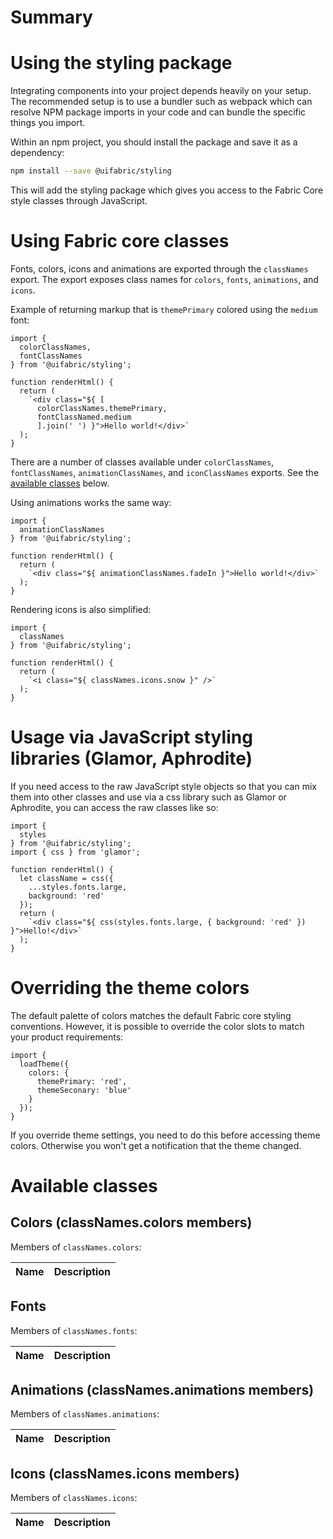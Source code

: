 
# Summary

# Using the styling package

Integrating components into your project depends heavily on your setup. The recommended setup is to use a bundler such as webpack which can resolve NPM package imports in your code and can bundle the specific things you import.

Within an npm project, you should install the package and save it as a dependency:

```bash
npm install --save @uifabric/styling
```

This will add the styling package which gives you access to the Fabric Core style classes through JavaScript.

# Using Fabric core classes

Fonts, colors, icons and animations are exported through the `classNames` export. The export exposes class names for `colors`, `fonts`, `animations`, and `icons`.

Example of returning markup that is `themePrimary` colored using the `medium` font:

```tsx
import {
  colorClassNames,
  fontClassNames
} from '@uifabric/styling';

function renderHtml() {
  return (
    `<div class="${ [
      colorClassNames.themePrimary,
      fontClassNamed.medium
      ].join(' ') }">Hello world!</div>`
  );
}
```

There are a number of classes available under `colorClassNames`, `fontClassNames`, `animationClassNames`, and `iconClassNames` exports. See the [available classes](#availableClasses) below.

Using animations works the same way:

```tsx
import {
  animationClassNames
} from '@uifabric/styling';

function renderHtml() {
  return (
    `<div class="${ animationClassNames.fadeIn }">Hello world!</div>`
  );
}
```

Rendering icons is also simplified:

```tsx
import {
  classNames
} from '@uifabric/styling';

function renderHtml() {
  return (
    `<i class="${ classNames.icons.snow }" />`
  );
}
```

# Usage via JavaScript styling libraries (Glamor, Aphrodite)

If you need access to the raw JavaScript style objects so that you can mix them into other classes and use via a css library such as Glamor or Aphrodite, you can access the raw classes like so:

```tsx
import {
  styles
} from '@uifabric/styling';
import { css } from 'glamor';

function renderHtml() {
  let className = css({
    ...styles.fonts.large,
    background: 'red'
  });
  return (
    `<div class="${ css(styles.fonts.large, { background: 'red' }) }">Hello!</div>`
  );
}
```


# Overriding the theme colors

The default palette of colors matches the default Fabric core styling conventions. However, it is possible to override the color slots to match your product requirements:

```tsx
import {
  loadTheme({
    colors: {
      themePrimary: 'red',
      themeSeconary: 'blue'
    }
  });
}
```

If you override theme settings, you need to do this before accessing theme colors. Otherwise you won't get a notification that the theme changed.

# Available classes
<a name="availableClasses"></a>

## Colors (classNames.colors members)

Members of `classNames.colors`:

| Name | Description |
|------|-------------|

## Fonts

Members of `classNames.fonts`:

| Name | Description |
|------|-------------|


## Animations (classNames.animations members)

Members of `classNames.animations`:

| Name | Description |
|------|-------------|

## Icons (classNames.icons members)

Members of `classNames.icons`:

| Name | Description |
|------|-------------|
